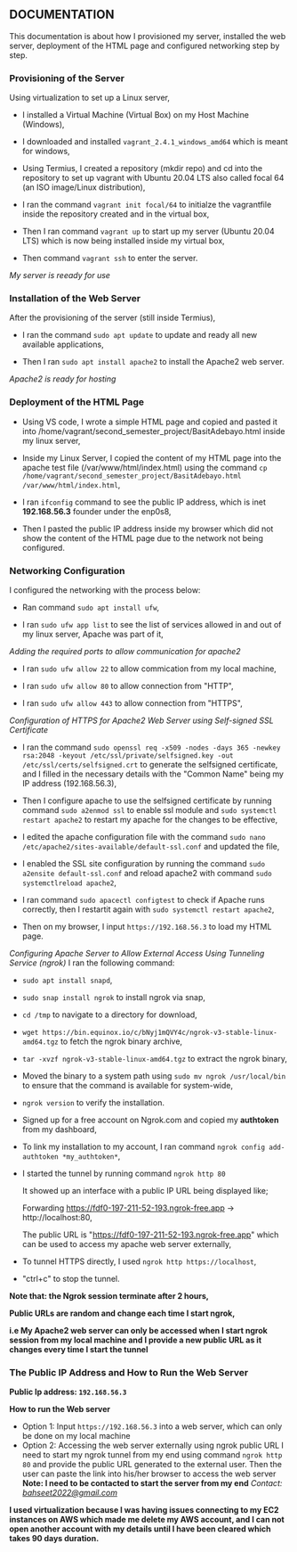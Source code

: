 ## DOCUMENTATION
This documentation is about how I provisioned my server, installed the web server, deployment of the HTML page and configured networking step by step.

### Provisioning of the Server
Using virtualization to set up a Linux server,

- I installed a Virtual Machine (Virtual Box) on my Host Machine (Windows),

- I downloaded and installed `vagrant_2.4.1_windows_amd64` which is meant for windows,

- Using Termius, I created a repository (mkdir repo) and cd into the repository to set up vagrant with Ubuntu 20.04 LTS also called focal 64 (an ISO image/Linux distribution),

- I ran the command `vagrant init focal/64` to initialze the vagrantfile inside the repository created and in the virtual box,

- Then I ran command `vagrant up` to start up my server (Ubuntu 20.04 LTS) which is now being installed inside my virtual box,

- Then command `vagrant ssh` to enter the server.

*My server is reeady for use*

### Installation of the Web Server
After the provisioning of the server (still inside Termius),

- I ran the command `sudo apt update` to update and ready all new available applications,

- Then I ran `sudo apt install apache2` to install the Apache2 web server.

*Apache2 is ready for hosting*

### Deployment of the HTML Page
- Using VS code, I wrote a simple HTML page and copied and pasted it into /home/vagrant/second_semester_project/BasitAdebayo.html inside my linux server,

- Inside my Linux Server, I copied the content of my HTML page into the apache test file (/var/www/html/index.html) using the command `cp /home/vagrant/second_semester_project/BasitAdebayo.html /var/www/html/index.html`,

- I ran `ifconfig` command to see the public IP address, which is inet **192.168.56.3** founder under the enp0s8,

- Then I pasted the public IP address inside my browser which did not show the content of the HTML page due to the network not being configured.

### Networking Configuration
I configured the networking with the process below:

- Ran command `sudo apt install ufw`,

- I ran `sudo ufw app list` to see the list of services allowed in and out of my linux server, Apache was part of it,

*Adding the required ports to allow communication for apache2*

- I ran `sudo ufw allow 22` to allow commication from my local machine,

- I ran `sudo ufw allow 80` to allow connection from "HTTP",

- I ran `sudo ufw allow 443` to allow connection from "HTTPS",

*Configuration of HTTPS for Apache2 Web Server using Self-signed SSL Certificate*
- I ran the command `sudo openssl req -x509 -nodes -days 365 -newkey rsa:2048 -keyout /etc/ssl/private/selfsigned.key -out /etc/ssl/certs/selfsigned.crt` to generate the selfsigned certificate, and I filled in the necessary details with the "Common Name" being my IP address (192.168.56.3),

- Then I configure apache to use the selfsigned certificate by running command `sudo a2enmod ssl` to enable ssl module and `sudo systemctl restart apache2` to restart my apache for the changes to be effective,

- I edited the apache configuration file with the command `sudo nano /etc/apache2/sites-available/default-ssl.conf` and updated the file,

- I enabled the SSL site configuration by running the command `sudo a2ensite default-ssl.conf` and reload apache2 with command `sudo systemctlreload apache2`,

- I ran command `sudo apacectl configtest` to check if Apache runs correctly, then I restartit again with `sudo systemctl restart apache2`,

- Then on my browser, I input `https://192.168.56.3` to load my HTML page.

*Configuring Apache Server to Allow External Access Using Tunneling Service (ngrok)*
I ran the following command:

- `sudo apt install snapd`,

- `sudo snap install ngrok` to install ngrok via snap,

- `cd /tmp` to navigate to a directory for download,

- `wget https://bin.equinox.io/c/bNyj1mQVY4c/ngrok-v3-stable-linux-amd64.tgz` to fetch the ngrok binary archive,

- `tar -xvzf ngrok-v3-stable-linux-amd64.tgz` to extract the ngrok binary,

- Moved the binary to a system path using `sudo mv ngrok /usr/local/bin` to ensure that the command is available for system-wide,

- `ngrok version` to verify the installation.

- Signed up for a free account on Ngrok.com and copied my **authtoken** from my dashboard,

- To link my installation to my account, I ran command `ngrok config add-authtoken *my_authtoken*`,

- I started the tunnel by running command `ngrok http 80`

  It showed up an interface with a public IP URL being displayed like;

  Forwarding https://fdf0-197-211-52-193.ngrok-free.app -> http://localhost:80,

  The public URL is "https://fdf0-197-211-52-193.ngrok-free.app" which can be used to access my apache web server externally,

- To tunnel HTTPS directly, I used `ngrok http https://localhost`,

- "ctrl+c" to stop the tunnel.

**Note that: the Ngrok session terminate after 2 hours,**

**Public URLs are random and change each time I start ngrok,**

**i.e My Apache2 web server can only be accessed when I start ngrok session from my local machine and I provide a new  public URL as it changes every time I start the tunnel**


### The Public IP Address and How to Run the Web Server
**Public Ip address: `192.168.56.3`**

**How to run the Web server**
- Option 1: Input `https://192.168.56.3` into a web server, which can only be done on my local machine
- Option 2: Accessing the web server externally using ngrok public URL
    I need to start my ngrok tunnel from my end using command `ngrok http 80` and provide the public URL generated to the external user.
    Then the user can paste the link into his/her browser to access the web server
**Note: I need to be contacted to start the server from my end**
  *Contact: bahseet2022@gmail.com*


**I used virtualization because I was having issues connecting to my EC2 instances on AWS which made me delete my AWS account, and I can not open another account with my details until I have been cleared which takes 90 days duration.**
